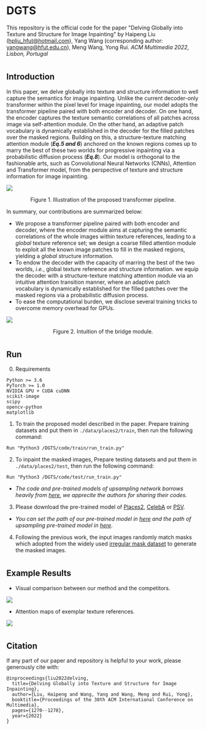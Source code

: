 # DGTS

This repository is the official code for the paper "Delving Globally into Texture and Structure for Image Inpainting" by Haipeng Liu (hpliu_hfut@hotmail.com), Yang Wang (corresponding author: yangwang@hfut.edu.cn), Meng Wang, Yong Rui. *ACM Multimedia 2022, Lisbon, Portugal*
#
## Introduction
In this paper, we delve globally into texture and structure information to well capture the semantics for image inpainting. Unlike the current decoder-only transformer within the pixel level for image inpainting, our model adopts the transformer pipeline paired with both encoder and decoder. On one hand, the encoder captures the texture semantic correlations of all patches across image via self-attention module. On the other hand, an adaptive patch vocabulary is dynamically established in the decoder for the filled patches over the masked regions. Building on this,  a structure-texture matching attention module (**_Eq.5 and 6_**) anchored on the known regions comes up to marry the best of these two worlds for progressive inpainting via a probabilistic diffusion process (**_Eq.8_**). Our model is orthogonal to the fashionable arts, such as Convolutional Neural Networks (CNNs), Attention and Transformer model, from the perspective of texture and structure information for image inpainting.

![](https://github.com/htyjers/DGTS-Inpainting/blob/DGTS/images/model.png)
<p align="center">Figure 1. Illustration of the proposed transformer pipeline.</p>

In summary, our contributions are summarized below:
- We propose a transformer pipeline paired with both encoder and decoder, where the encoder module aims at capturing the semantic correlations of the whole images within texture references, leading to a *global* texture reference set; we design a coarse filled attention module to exploit all the known image patches to fill in the masked regions, yielding a *global* structure information.
- To endow the decoder with the capacity of marring the best of the two worlds, *i.e.*, global texture reference and structure information. we equip the decoder with a structure-texture matching attention module via an intuitive attention transition manner, where  an adaptive patch vocabulary is dynamically established for the filled patches over the masked regions via a probabilistic diffusion process.
- To ease the computational burden, we disclose several training tricks to overcome memory overhead for GPUs.

![](https://github.com/htyjers/DGTS-Inpainting/blob/DGTS/images/bridge.png)
<p align="center">Figure 2.  Intuition of the bridge module.</p>



#
## Run 
0. Requirements
```
Python >= 3.6
PyTorch >= 1.0
NVIDIA GPU + CUDA cuDNN
scikit-image
scipy
opencv-python
matplotlib
```


1. To train the proposed model described in the paper. Prepare training datasets and put them in ```./data/places2/train```, then run the following command:
```
Run "Python3 /DGTS/code/train/run_train.py"
```


2. To inpaint the masked images, Prepare testing datasets and put them in ```./data/places2/test```, then run the following command:
```
Run "Python3 /DGTS/code/test/run_train.py"
```
* *The code and pre-trained models of upsampling network borrows heavily from [here](https://github.com/yingchen001/BAT-Fill), we apprecite the authors for sharing their codes.*


3. Please download the pre-trained model of [Places2](https://www.dropbox.com/s/jipius8hwcr3795/places.pth?dl=0), [CelebA](https://www.dropbox.com/s/943xcupfe2f5bl3/celebA.pth?dl=0) or [PSV](https://www.dropbox.com/s/qerluzqv7fnb4e0/PSV.pth?dl=0). 
* *You can set the path of our pre-trained model in [here](https://github.com/htyjers/DGTS-Inpainting/blob/DGTS/code/test/test.py#L106) and the path of upsampling pre-trained model in [here](https://github.com/htyjers/DGTS-Inpainting/blob/DGTS/code/test/test.py#L100).*

4. Following the previous work, the input images randomly match masks which adopted from the widely used [irregular mask dataset](https://nv-adlr.github.io/publication/partialconv-inpainting) to generate the masked images.



#
## Example Results

- Visual comparison between our method and the competitors.

![](https://github.com/htyjers/DGTS-Inpainting/blob/DGTS/images/compare.png)

- Attention maps of exemplar texture references.

![](https://github.com/htyjers/DGTS-Inpainting/blob/DGTS/images/correct.png)


#
## Citation

If any part of our paper and repository is helpful to your work, please generously cite with:

```
@inproceedings{liu2022delving,
  title={Delving Globally into Texture and Structure for Image Inpainting},
  author={Liu, Haipeng and Wang, Yang and Wang, Meng and Rui, Yong},
  booktitle={Proceedings of the 30th ACM International Conference on Multimedia},
  pages={1270--1278},
  year={2022}
}
```
